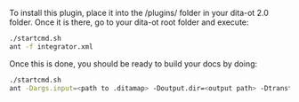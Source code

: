 To install this plugin, place it into the /plugins/ folder in your dita-ot 2.0
folder.  Once it is there, go to your dita-ot root folder and execute:
```bash
./startcmd.sh
ant -f integrator.xml
```

Once this is done, you should be ready to build your docs by doing:
```bash
./startcmd.sh
ant -Dargs.input=<path to .ditamap> -Doutput.dir=<output path> -Dtranstype=com.couchbase.docs.html
```
